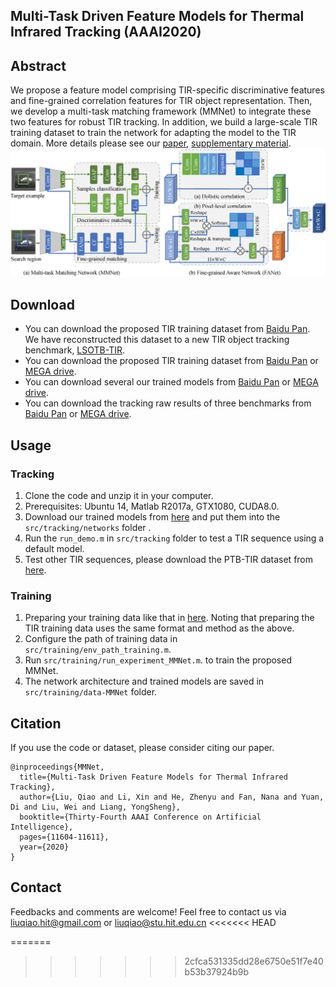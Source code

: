 ## Multi-Task Driven Feature Models for Thermal Infrared Tracking (AAAI2020)
## Abstract
We propose a feature model comprising TIR-specific discriminative features and fine-grained correlation features for TIR object representation. Then, we develop a multi-task matching framework (MMNet) to integrate these two features for robust TIR tracking. In addition, we build a large-scale TIR training dataset to train the network for adapting the model to the TIR domain. More details please see our [paper](https://www.researchgate.net/publication/337533102_Multi-Task_Driven_Feature_Models_for_Thermal_Infrared_Tracking), [supplementary material](https://www.researchgate.net/publication/337757412_1836Supplementary-materialpdf).
![Alt text](./MMNet.jpg)
## Download
*  You can download the proposed TIR training dataset from [Baidu Pan](https://pan.baidu.com/s/1uLQ8pHsAbBq8hRFM2aOhYg). We have reconstructed this dataset to a new TIR object tracking benchmark, [LSOTB-TIR](https://github.com/QiaoLiuHit/LSOTB-TIR). 
*  You can download the proposed TIR training dataset from [Baidu Pan](https://pan.baidu.com/s/1uLQ8pHsAbBq8hRFM2aOhYg) or [MEGA drive](https://mega.nz/#F!BtAVyAwb!hRsl9pCKp5JmJur_UHpEwA).
*  You can download several our trained models from [Baidu Pan](https://pan.baidu.com/s/1czaAeie5iD8hvXjJV401Pw) or [MEGA drive](https://mega.nz/#!UxAR2KIa!3DzmnShyGXwV5OkAz2mv1jRYbJZMEtanQRerHV8SGFk).
*  You can download the tracking raw results of three benchmarks from [Baidu Pan](https://pan.baidu.com/s/1knmuUTv72cLwhy40eUOMlA) or [MEGA drive](https://mega.nz/#!o5BXzQ5Y!z0hl0N91AFKDLgCbCJ-MWwlVGyXMdvOY97dkyj-aRlQ).
## Usage
### Tracking
1. Clone the code and unzip it in your computer.
2. Prerequisites: Ubuntu 14, Matlab R2017a, GTX1080, CUDA8.0.
3. Download our trained models from [here]() and put them into the `src/tracking/networks` folder .
4. Run the `run_demo.m` in `src/tracking` folder to test a TIR sequence using a default model.
5. Test other TIR sequences, please download the PTB-TIR dataset from [here](https://github.com/QiaoLiuHit/PTB-TIR_Evaluation_toolkit).
### Training
1. Preparing your training data like that in [here](https://github.com/bertinetto/siamese-fc/tree/master/ILSVRC15-curation). Noting that preparing the TIR training data uses the same format and method as the above.
2. Configure the path of training data in  `src/training/env_path_training.m`.
3. Run `src/training/run_experiment_MMNet.m`. to train the proposed MMNet.
4. The network architecture and trained models are saved in `src/training/data-MMNet` folder.
## Citation
If you use the code or dataset, please consider citing our paper.
```
@inproceedings{MMNet,
  title={Multi-Task Driven Feature Models for Thermal Infrared Tracking},
  author={Liu, Qiao and Li, Xin and He, Zhenyu and Fan, Nana and Yuan, Di and Liu, Wei and Liang, YongSheng},
  booktitle={Thirty-Fourth AAAI Conference on Artificial Intelligence},
  pages={11604-11611},
  year={2020}
}
```
## Contact
Feedbacks and comments are welcome! 
Feel free to contact us via liuqiao.hit@gmail.com or liuqiao@stu.hit.edu.cn
<<<<<<< HEAD

=======
>>>>>>> 2cfca531335dd28e6750e51f7e40b53b37924b9b
